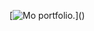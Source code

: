 [![Mo portfolio.](https://raw.githubusercontent.com/MohnnadBahaa/MohnnadBahaa/master/gif/giphy.gif"Header")]()